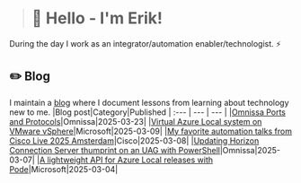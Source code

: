 > # 👾 Hello - I'm Erik!
During the day I work as an integrator/automation enabler/technologist. ⚡
## ✏️ Blog
I maintain a [blog](https://blog.graa.dev) where I document lessons from learning about technology new to me.
|Blog post|Category|Published
| :--- | --- | --- |
|[Omnissa Ports and Protocols](https://blog.graa.dev/Omnissa-PortsProtocols)|Omnissa|2025-03-23|
|[Virtual Azure Local system on VMware vSphere](https://blog.graa.dev/AzureLocal-NestedDeploymentTips)|Microsoft|2025-03-09|
|[My favorite automation talks from Cisco Live 2025 Amsterdam](https://blog.graa.dev/Cisco-LiveFavoriteTalksAmsterdam2025)|Cisco|2025-03-08|
|[Updating Horizon Connection Server thumprint on an UAG with PowerShell](https://blog.graa.dev/Omnissa-UAGHorizonPowerShell)|Omnissa|2025-03-07|
|[A lightweight API for Azure Local releases with Pode](https://blog.graa.dev/AzureLocal-Releases)|Microsoft|2025-03-04|
